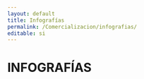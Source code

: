 ```yaml
---
layout: default
title: Infografías
permalink: /Comercializacion/infografias/
editable: si
---
```



# INFOGRAFÍAS








